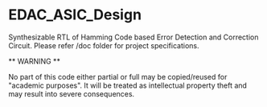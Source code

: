 EDAC_ASIC_Design
================

Synthesizable RTL of Hamming Code based Error Detection and Correction Circuit.
Please refer /doc folder for project specifications.

** WARNING **

No part of this code either partial or full may be copied/reused for "academic purposes". 
It will be treated as intellectual property theft and may result into severe consequences.
